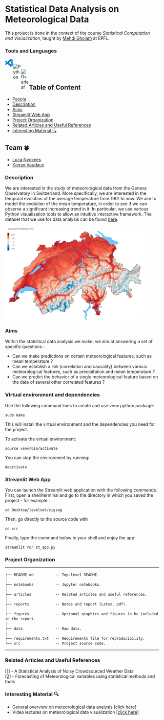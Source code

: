 
# Statistical Data Analysis on Meteorological Data

This project is done in the context of the course *Statistical Computation and Visualization*, taught by [Mehdi Gholam](https://people.epfl.ch/mehdi.gholam?lang=fr) at EPFL.

### Tools and Languages

<img align="left" alt="Visual Studio Code" width="26px" src="https://raw.githubusercontent.com/github/explore/80688e429a7d4ef2fca1e82350fe8e3517d3494d/topics/visual-studio-code/visual-studio-code.png" />
<br />
<img align="left" alt="Python" width="26px" src="https://camo.githubusercontent.com/0fd2667849df9f18b863a2fc9fdf275d28c0e69bae657009213dbbba08295d02/68747470733a2f2f7261772e6769746875622e636f6d2f436972636c6543492d5075626c69632f63696d672d707974686f6e2f6d61737465722f696d672f636972636c652d707974686f6e2e7376673f73616e6974697a653d74727565" />

<br />
<img align="left" alt="Overleaf" width="26px" 
src="https://pbs.twimg.com/profile_images/551035690234834945/JhdUiOPP.png" />

<br />

## Table of Content

* [People](#people)
* [Description](#description)
* [Aims](#aims)
* [Streamlit Web App](#streamlit)
* [Project Organization](#project-organization)
* [Related Articles and Useful References](#refs)
* [Interesting Material 🔍](#material)

## Team 🍀

* [Luca Nyckees]([GitHub](https://github.com/LucaNyckees)) 
* [Kieran Vaudaux]([GitHub](https://github.com/KieranVaudaux)) 

### Description

We are interested in the study of meteorological data from the Geneva Observatory in Switzerland. More specifically, we are interested in the temporal evolution of the average temperature from 1901 to now. We aim to model the evolution of the mean temperature, in order to see if we can observe a significant increasing trend in it. In particular, we use various Python visualisation tools to allow an intuitive interactive framework. The dataset that we use for data analysis can be found [here](https://www.ecad.eu/utils/showselection.php?99j9a2jpggb49ha5t4mc9evpol).

<img width="450" alt="figure" src="https://github.com/LucaNyckees/SCV_project1/blob/main/figures/temperatures_image.png">

### Aims

Within the statistical data analysis we make, we aim at answering a set of specific questions :

* Can we make predictions on certain meteorological features, such as mean temperature ?
* Can we establish a link (correlation and causality) between various meteorological features, such as precipitation and mean temperature ?
* Can we predict the behavior of a single meteorological feature based on the data of several other correlated features ?

### Virtual environment and dependencies
Use the following command lines to create and use venv python package:
```
sudo make
```
This will install the virtual environment and the dependencies you need for the project.

To activate the virtual environment:
```
source venv/bin/activate
```
You can stop the environment by running:
```
deactivate
```     

### Streamlit Web App

You can launch the Streamlit web application with the following commands. First, open a shell/terminal and go to the directory in which you saved the project - for example :

```
cd Desktop/levelset/zigzag
```
Then, go directly to the source code with 

```
cd src
```

Finally, type the command below in your shell and enjoy the app!
```
streamlit run st_app.py
```


### Project Organization
------------

    ├── README.md          -- Top-level README.
    │
    ├── notebooks          -- Jupyter notebooks.
    │
    ├── articles           -- Related articles and useful references.
    │
    ├── reports            -- Notes and report (Latex, pdf).
    │ 
    ├── figures            -- Optional graphics and figures to be included in the report.
    │
    ├── data               -- Raw data.
    │
    ├── requirements.txt   -- Requirements file for reproducibility.
    └── src                -- Project source code.
   
--------

### Related Articles and Useful References

[[1]](https://arxiv.org/abs/1902.06183) - A Statistical Analysis of Noisy Crowdsourced Weather Data\
[[2]](https://arxiv.org/pdf/2103.10936.pdf) - Forecasting of Meteorological
variables using statistical methods
and tools

### Interesting Material 🔍

+ General overview on meteorological data analysis [[click here]](https://www.sciencedirect.com/topics/social-sciences/meteorological-data)
+ Video lectures on meteorological data visualization [[click here]](https://www.youtube.com/watch?v=E_n3Ft4WozM)

